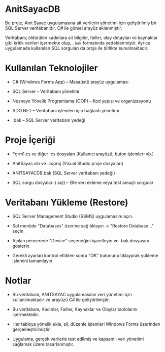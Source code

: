 # AnitSayacDB
Bu proje, Anıt Sayaç uygulamasına ait verilerin yönetimi için geliştirilmiş bir SQL Server veritabanıdır. C# ile görsel arayüz eklenmiştir.

Veritabanı; öldürülen kadınlara ait bilgiler, failler, olay detayları ve kaynaklar gibi kritik verileri içermekte olup, `.bak` formatında yedeklenmiştir. Ayrıca uygulamada kullanılan SQL sorguları da proje ile birlikte sunulmaktadır.

# Kullanılan Teknolojiler
- C# (Windows Forms App) – Masaüstü arayüz uygulaması

- SQL Server – Veritabanı yönetimi

- Nesneye Yönelik Programlama (OOP) – Kod yapısı ve organizasyonu

- ADO.NET – Veritabanı işlemleri için bağlantı yönetimi

- .bak – SQL Server veritabanı yedeği

# Proje İçeriği
- Form1.cs ve diğer .cs dosyaları (Kullanıcı arayüzü, buton işlemleri vb.)

- AnitSayac.sln ve .csproj (Visual Studio proje dosyaları)

- ANITSAYACDB.bak (SQL Server veritabanı yedeği)

- SQL sorgu dosyaları (.sql) – Elle veri ekleme veya test amaçlı sorgular 

# Veritabanı Yükleme (Restore)
- SQL Server Management Studio (SSMS) uygulamasını açın.

- Sol menüde "Databases" üzerine sağ tıklayın → "Restore Database..." seçin.

- Açılan pencerede "Device" seçeneğini işaretleyin ve .bak dosyasını gösterin.

- Gerekli ayarları kontrol ettikten sonra "OK" butonuna tıklayarak yükleme işlemini tamamlayın.

# Notlar
- Bu veritabanı, ANITSAYAC uygulamasının veri yönetimi için kullanılmaktadır ve arayüzü C# ile geliştirilmiştir.

- Bu veritabanı, Kadınlar, Failler, Kaynaklar ve Olaylar tablolarını içermektedir.

- Her tabloya yönelik ekle, sil, düzenle işlemleri Windows Forms üzerinden gerçekleştirilmiştir.

- Uygulama, gerçek verilerle test edilmiş ve kapsamlı veri yönetimi sağlamak üzere tasarlanmıştır.


